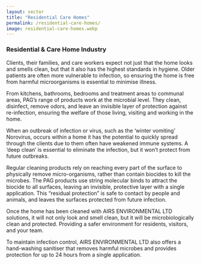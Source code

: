```yaml
---
layout: sector
title: "Residential Care Homes"
permalink: /residential-care-homes/
image: residential-care-homes.webp
---
```


<!-- # RESIDENTIAL CARE HOMES
## Protect Your Business & People
Protect against bacteria, viruses, and infection outbreaks

## AIRS ENVIRONMENTAL

### Introduction – A Safer Environment
Outbreaks of infections can mean not only lost revenue but also loss of reputation. Products from the AIRS ENVIRONMENTAL LTD use a unique cleaning and disinfection system that provides your care facility with the protection you need to keep your home, clients, and staff safe. -->

### Residential & Care Home Industry
Clients, their families, and care workers expect not just that the home looks and smells clean, but that it also has the highest standards in hygiene. Older patients are often more vulnerable to infection, so ensuring the home is free from harmful microorganisms is essential to minimise illness.

From kitchens, bathrooms, bedrooms and treatment areas to communal areas, PAG’s range of products work at the microbial level. They clean, disinfect, remove odors, and leave an invisible layer of protection against re-infection, ensuring the welfare of those living, visiting and working in the home.

When an outbreak of infection or virus, such as the ‘winter vomiting’ Norovirus, occurs within a home it has the potential to quickly spread through the clients due to them often have weakened immune systems. A ‘deep clean’ is essential to eliminate the infection, but it won’t protect from future outbreaks.

Regular cleaning products rely on reaching every part of the surface to physically remove micro-organisms, rather than contain biocides to kill the microbes. The PAG products use string molecular binds to attract the biocide to all surfaces, leaving an invisible, protective layer with a single application. This “residual protection” is safe to contact by people and animals, and leaves the surfaces protected from future infection.

Once the home has been cleaned with AIRS ENVIRONMENTAL LTD solutions, it will not only look and smell clean, but it will be microbiologically clean and protected. Providing a safer environment for residents, visitors, and your team.
 
To maintain infection control, AIRS ENVIRONMENTAL LTD also offers a hand-washing sanitiser that removes harmful microbes and provides protection for up to 24 hours from a single application.